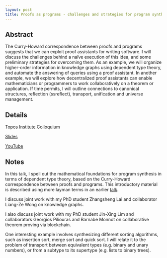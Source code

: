 ```yaml
---
layout: post
title: Proofs as programs - challenges and strategies for program synthesis
---
```


## Abstract
The Curry-Howard correspondence between proofs and programs suggests that we can exploit proof assistants for writing software. I will discuss the challenges behind a naïve execution of this idea, and some preliminary strategies for overcoming them. As an example, we will organize higher-order information in knowledge graphs using dependent type theory, and automate the answering of queries using a proof assistant. In another example, we will explore how decentralized proof assistants can enable mathematicians or programmers to work collaboratively on a theorem or application. If time permits, I will outline connections to canonical structures, reflection (ssreflect), transport, unification and universe management.

## Details
[Topos Institute Colloquium](https://topos.site/topos-colloquium/)

[Slides](https://w3id.org/people/shaoweilin/public/20210422-topos.pdf)

[YouTube](https://www.youtube.com/watch?v=cEdoG9h-pYg)

## Notes
In this talk, I spell out the mathematical foundations for program synthesis in terms of dependent type theory, based on the Curry-Howard correspondence between proofs and programs. This introductory material is described using more layman terms in an earlier [talk](https://shaoweilin.github.io/artificial-general-intelligence-for-the-internet-of-things/).

I discuss joint work with my PhD student Zhangsheng Lai and collaborator Liang-Ze Wong on knowledge graphs.

I also discuss joint work with my PhD student Jin-Xing Lim and collaborators Georgios Piliouras and Barnabe Monnot on collaborative theorem proving via blockchain. 

One interesting example involves synthesizing different sorting algorithms, such as insertion sort, merge sort and quick sort. I will relate it to the problem of transport between equivalent types (e.g. binary and unary numbers), or from a subtype to its supertype (e.g. lists to binary trees).